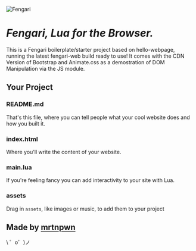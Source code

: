 ![Fengari](https://cdn.glitch.com/5337b8a9-04d8-4a66-b528-d55a445e35e3%2Ffengari.png?1536624064321)

*Fengari, Lua for the Browser.*
=================

This is a Fengari boilerplate/starter project based on hello-webpage, running the latest fengari-web build ready to use!
It comes with the CDN Version of Bootstrap and Animate.css as a demostration of DOM Manipulation via the JS module.

Your Project
------------

### README.md

That's this file, where you can tell people what your cool website does and how you built it.

### index.html

Where you'll write the content of your website. 

### main.lua

If you're feeling fancy you can add interactivity to your site with Lua.

### assets

Drag in `assets`, like images or music, to add them to your project

Made by [mrtnpwn](https://mrtnpwn.club/)
-------------------

\ ゜o゜)ノ
